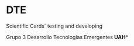 # DTE
Scientific Cards´ testing and developing

Grupo 3 Desarrollo Tecnologías Emergentes
**********UAH***********
